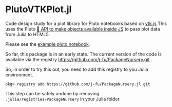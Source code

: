PlutoVTKPlot.jl
==================


Code design study for a plot library for Pluto notebooks based on [vtk.js](https://kitware.github.io/vtk-js/index.html)
This uses the Pluto [💁 API to make objects available inside JS](https://github.com/fonsp/Pluto.jl/pull/1124)
to pass plot data from Julia to HTML5.

Please see the [example pluto notebook](https://raw.githubusercontent.com/j-fu/PlutoVTKPlot.jl/main/examples/vtkexample.jl).


So far, this package is in an early state. The current version of the code
is available via the registry https://github.com/j-fu/PackageNursery.git .

So, in order to try this out, you need to add this registry to you Julia environment.

```
pkg> registry add https://github.com/j-fu/PackageNursery.jl.git
```

This step can be safely undone by removing `.julia/registries/PackageNursery` in your
Julia folder.


